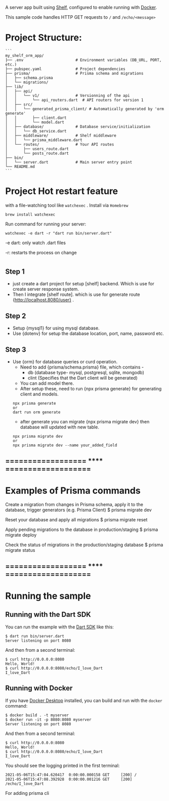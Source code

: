 A server app built using [Shelf](https://pub.dev/packages/shelf),
configured to enable running with [Docker](https://www.docker.com/).

This sample code handles HTTP GET requests to `/` and `/echo/<message>`

# Project Structure: 
    ```
    my_shelf_orm_app/
    ├── .env                       # Environment variables (DB_URL, PORT, etc.)
    ├── pubspec.yaml               # Project dependencies
    ├── prisma/                    # Prisma schema and migrations
    │   ├── schema.prisma
    │   └── migrations/
    ├── lib/
    │   ├── api/
    │   │   └── v1/                # Versionning of the api
    │   │       └── api_routers.dart  # API routers for version 1
    │   ├── src/
    │   │   └── generated_prisma_client/ # Automatically generated by 'orm generate'
    │   │       ├── client.dart
    │   │       └── model.dart
    │   ├── database/              # Database service/initialization
    │   │   └── db_service.dart
    │   ├── middleware/            # Shelf middleware
    │   │   └── prisma_middleware.dart
    │   └── routes/                # Your API routes
    │       ├── users_route.dart
    │       └── posts_route.dart
    ├── bin/
    │   └── server.dart            # Main server entry point
    └── README.md
    ```

# Project Hot restart feature 
with a file-watching tool like `watchexec` . Install via `Homebrew`
```
brew install watchexec
```
Run command for running your server:
 ```
 watchexec -e dart -r "dart run bin/server.dart"
 ```

-e dart: only watch .dart files

-r: restarts the process on change
#

## Step 1
 * just create a dart project for setup [shelf] backend. Which is use for create server response system. 
 * Then I integrate [shelf route]. which is use for generate route {http://localhost.8080/user} .

## Step 2
 * Setup {mysql1} for using mysql database. 
 * Use {dotenv} for setup the database location, port, name, password etc.

## Step 3
 * Use {orm} for database queries or curd operation.
   * Need to add {prisma/schema.prisma} file, which contains -
     - db (database type- mysql, postgresql, sqlite, mongodb)
     - clint (Specifies that the Dart client will be generated)
   * You can  add model there.
   * After setup these, need to run {npx prisma generate} for generating client and models.
   ```
   npx prisma generate
   or
   dart run orm generate
   ``` 
   * after generate you can migrate {npx prisma migrate dev} then database will updated with new table.
    ```
   npx prisma migrate dev
   or
   npx prisma migrate dev --name your_added_field
   ```


## ================== **** ===================

# Examples of Prisma commands

Create a migration from changes in Prisma schema, apply it to the database, trigger generators (e.g. Prisma Client)
$ prisma migrate dev

Reset your database and apply all migrations
$ prisma migrate reset

Apply pending migrations to the database in production/staging
$ prisma migrate deploy

Check the status of migrations in the production/staging database
$ prisma migrate status

## ================== **** ===================



# Running the sample

## Running with the Dart SDK

You can run the example with the [Dart SDK](https://dart.dev/get-dart)
like this:

```
$ dart run bin/server.dart
Server listening on port 8080
```

And then from a second terminal:
```
$ curl http://0.0.0.0:8080
Hello, World!
$ curl http://0.0.0.0:8080/echo/I_love_Dart
I_love_Dart
```

## Running with Docker

If you have [Docker Desktop](https://www.docker.com/get-started) installed, you
can build and run with the `docker` command:

```
$ docker build . -t myserver
$ docker run -it -p 8080:8080 myserver
Server listening on port 8080
```

And then from a second terminal:
```
$ curl http://0.0.0.0:8080
Hello, World!
$ curl http://0.0.0.0:8080/echo/I_love_Dart
I_love_Dart
```

You should see the logging printed in the first terminal:
```
2021-05-06T15:47:04.620417  0:00:00.000158 GET     [200] /
2021-05-06T15:47:08.392928  0:00:00.001216 GET     [200] /echo/I_love_Dart
```

For adding prisma cli
